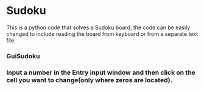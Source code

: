 # Sudoku
This is a python code that solves a Sudoku board, the code can be easily changed to include reading the board from keyboard or from a separate text file.

<h3>GuiSudoku<h3>
Input a number in the Entry input window and then click on the cell you want to change(only where zeros are located).
